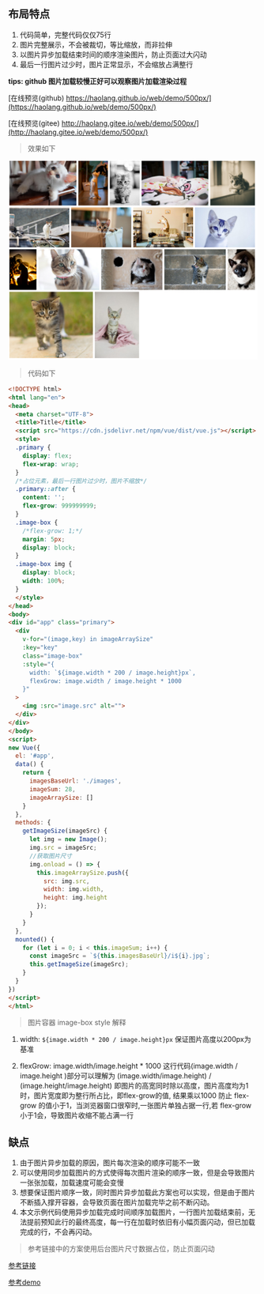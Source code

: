 ## 布局特点
1. 代码简单，完整代码仅仅75行
2. 图片完整展示，不会被裁切，等比缩放，而非拉伸
3. 以图片异步加载结束时间的顺序渲染图片，防止页面过大闪动
4. 最后一行图片过少时，图片正常显示，不会缩放占满整行


**tips: github 图片加载较慢正好可以观察图片加载渲染过程**

[在线预览(github) https://haolang.github.io/web/demo/500px/](https://haolang.github.io/web/demo/500px/)

[在线预览(gitee) http://haolang.gitee.io/web/demo/500px/](http://haolang.gitee.io/web/demo/500px/)

> 效果如下

![在这里插入图片描述](./README_images/a08295db.png)

> 代码如下

```html 
<!DOCTYPE html>
<html lang="en">
<head>
  <meta charset="UTF-8">
  <title>Title</title>
  <script src="https://cdn.jsdelivr.net/npm/vue/dist/vue.js"></script>
  <style>
  .primary {
    display: flex;
    flex-wrap: wrap;
  }
  /*占位元素，最后一行图片过少时，图片不缩放*/
  .primary::after {
    content: '';
    flex-grow: 999999999;
  }
  .image-box {
    /*flex-grow: 1;*/
    margin: 5px;
    display: block;
  }
  .image-box img {
    display: block;
    width: 100%;
  }
  </style>
</head>
<body>
<div id="app" class="primary">
  <div
    v-for="(image,key) in imageArraySize"
    :key="key"
    class="image-box"
    :style="{
      width: `${image.width * 200 / image.height}px`,
      flexGrow: image.width / image.height * 1000  
    }"
  >
    <img :src="image.src" alt="">
  </div>
</div>
</body>
<script>
new Vue({
  el: '#app',
  data() {
    return {
      imagesBaseUrl: './images',
      imageSum: 28,
      imageArraySize: []
    }
  },
  methods: {
    getImageSize(imageSrc) {
      let img = new Image();
      img.src = imageSrc;
      //获取图片尺寸
      img.onload = () => {
        this.imageArraySize.push({
          src: img.src,
          width: img.width,
          height: img.height
        });
      }
    }
  },
  mounted() {
    for (let i = 0; i < this.imageSum; i++) {
      const imageSrc = `${this.imagesBaseUrl}/i${i}.jpg`;
      this.getImageSize(imageSrc);
    }
  }
})
</script>
</html>
```

      
> 图片容器 image-box style 解释

1. width: `${image.width * 200 / image.height}px` 保证图片高度以200px为基准

2. flexGrow: image.width/image.height * 1000 这行代码(image.width / image.height )部分可以理解为 (image.width/image.height) / (image.height/image.height) 
即图片的高宽同时除以高度，图片高度均为1时，图片宽度即为整行所占比，即flex-grow的值,
结果乘以1000 防止 flex-grow 的值小于1，当浏览器窗口很窄时,一张图片单独占据一行,若 flex-grow 小于1会，导致图片收缩不能占满一行


## 缺点

1. 由于图片异步加载的原因，图片每次渲染的顺序可能不一致
2. 可以使用同步加载图片的方式使得每次图片渲染的顺序一致，但是会导致图片一张张加载，加载速度可能会变慢
3. 想要保证图片顺序一致，同时图片异步加载此方案也可以实现，但是由于图片不断插入撑开容器，会导致页面在图片加载完毕之前不断闪动。
4. 本文示例代码使用异步加载完成时间顺序加载图片，一行图片加载结束前，无法提前预知此行的最终高度，每一行在加载时依旧有小幅页面闪动，但已加载完成的行，不会再闪动。


> 参考链接中的方案使用后台图片尺寸数据占位，防止页面闪动

[参考链接](https://github.com/xieranmaya/blog/issues/4)

[参考demo](https://jsbin.com/tisaluy/6/edit?html,css,output)
